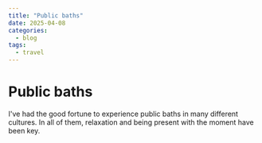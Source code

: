 ```yaml
---
title: "Public baths"
date: 2025-04-08
categories:
  - blog
tags:
  - travel
---
```


# Public baths
I've had the good fortune to experience public baths in many different cultures. In all of them, relaxation and being present with the moment have been key.